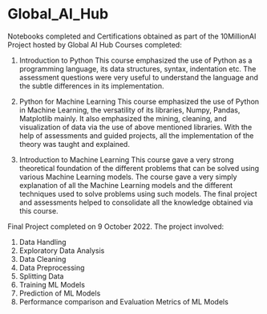# Global_AI_Hub
 Notebooks completed and Certifications obtained as part of the 10MillionAI Project hosted by Global AI Hub
 Courses completed:
 1. Introduction to Python 
 This course emphasized the use of Python as a programming language, its data structures, syntax, indentation etc. 
 The assessment questions were very useful to understand the language and the subtle differences in its implementation.

 2. Python for Machine Learning
 This course emphasized the use of Python in Machine Learning, the versatility of its libraries, Numpy, Pandas, Matplotlib mainly.
 It also emphasized the mining, cleaning, and visualization of data via the use of above mentioned libraries.
 With the help of assessments and guided projects, all the implementation of the theory was taught and explained.

 3. Introduction to Machine Learning
This course gave a very strong theoretical foundation of the different problems that can be solved using various Machine Learning models.
The course gave a very simply explanation of all the Machine Learning models and the different techniques used to solve problems using such models.
The final project and assessments helped to consolidate all the knowledge obtained via this course.

Final Project completed on 9 October 2022.
The project involved:
1. Data Handling
2. Exploratory Data Analysis
3. Data Cleaning
4. Data Preprocessing
5. Splitting Data
6. Training ML Models
7. Prediction of ML Models
8. Performance comparison and Evaluation Metrics of ML Models
